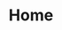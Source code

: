 ---
title: Home
home: true
heroImage: /mailogo1.png 
heroText: THEMAKBYMAK
tagline: A place for some of Mai's stories
actionText: Come On In →
actionLink: "https://maixxq.netlify.com/blog/"
features:
- 
    title: Little Thoughts
    details: It could be about studies, a pretty major part of my life now. It could be about work. Or it could be about life. Just some random thoughts that come into my mind which I could properly translate to words. 
- 
    title:  Golden Nuggets
    details: This is to remind myself of what I have learnt in school, at work and from many amazing people I have met in my life. Disclaimer - it may include short, glitchy snippets of knowledge with unpleasant doodles. 
- 
    title: Fancy Bits
    details: Anything fancy belongs in this category. Perhaps some photos. Or some book/movie recommendation I have chanced upon which may be fancy to you too. 
footer: Love Always, Mai
---